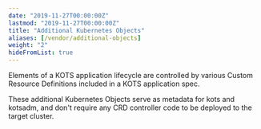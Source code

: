 ```yaml
---
date: "2019-11-27T00:00:00Z"
lastmod: "2019-11-27T00:00:00Z"
title: "Additional Kubernetes Objects"
aliases: [/vendor/additional-objects]
weight: "2"
hideFromList: true
---
```

Elements of a KOTS application lifecycle are controlled by various Custom Resource Definitions included in a KOTS application spec.  

These additional Kubernetes Objects serve as metadata for kots and kotsadm, and don't require any CRD controller code to be deployed to the target cluster.